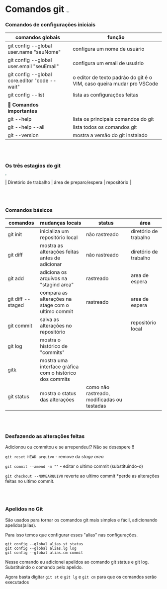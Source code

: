 # Comandos git    <img src="https://seeklogo.com/images/G/git-logo-A1D01DDA30-seeklogo.com.png" alt="logo git" style="zoom:8%;" />



### Comandos de configurações iniciais
| comandos globais| função | 
| ---| --- |
| git config --global user.name "seuNome"| configura um nome de usuário|
| git config --global user.email "seuEmail"|configura um email de usuário|
| git config --global core.editor "code --wait" | o editor de texto padrão do git é o VIM, caso queira mudar pro VSCode| 
| git config --list | lista as configurações feitas|
|| |
|🔸 **Comandos importantes** | |
| git --help       | lista os principais comandos do git |
| git --help --all | lista todos os comandos git   |
| git --version    | mostra a versão do git instalado|


<br><br>

### Os três estagios do git

<img src="https://res.cloudinary.com/practicaldev/image/fetch/s--D7nJOADN--/c_imagga_scale,f_auto,fl_progressive,h_900,q_auto,w_1600/https://cl.ly/569e7f0bbfaf/download/Image%25202018-08-29%2520at%25208.26.35%2520PM.png" style="zoom:25%;" />

| Diretório de trabalho  | área de preparo/espera | repositório |

<br><br>

### Comandos básicos
|comandos |  mudanças locais  |status| área
| --- | --- | --- | --|
| git init   | inicializa um repositório local|não rastreado | diretório de trabalho |
| git diff   | mostra as alterações feitas antes de adicionar|não rastreado| diretório de trabalho |
| git add    | adiciona os arquivos na "stagind area"                          |rastreado     | area de espera|
| git diff --staged| compara as alterações na stage com o ultimo commit|rastreado|area de espera|
| git commit | salva as alterações no repositório  |             | repositório local |
| git log    | mostra o histórico de "commits"| |
| gitk       | mostra uma interface gráfica com o histórico dos commits|
| git status | mostra o status das alterações |como não rastreado, modificadas ou testadas||




<br><br>

###  Desfazendo as alterações feitas

Adicionou ou commitou e se arrependeu!? Não se desespere !!

`git reset HEAD arquivo`  - remove da *stage area*

`git commit --amend -m ""` - editar o ultimo commit (substituindo-o)

`git checkout --NOMEARQUIVO` reverte ao ultimo commit    *perde as alterações feitas no ultimo commit.

<br><br>

### Apelidos no Git 

São usados para tornar os comandos git mais simples e fácil, adicionando apelidos(alias).

Para isso temos que configurar esses "alias" nas configurações.

```git
git config --global alias.st status
git config --global alias.lg log
git config --global alias.cm commit
```



Nesse comando eu adicionei apelidos ao comando git status e git log. Substituindo o comando pelo apelido.

Agora basta digitar `git st` e `git lg`  e `git cm` para que os comandos serão executados

